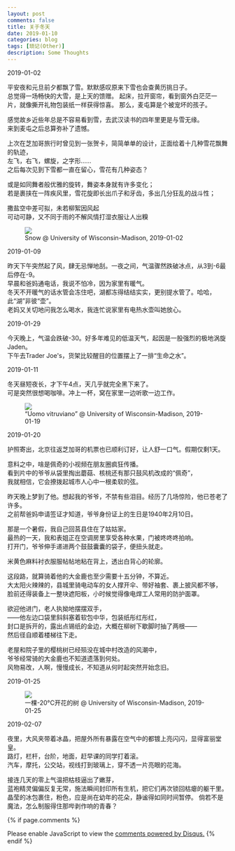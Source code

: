 ```yaml
---
layout: post
comments: false
title: 关于冬天
date: 2019-01-10
categories: blog
tags: [琐记(Other)]
description: Some Thoughts
---
```


2019-01-02

平安夜和元旦前夕都飘了雪。默默感叹原来下雪也会查黄历挑日子。  
总觉得一场畅快的大雪，是上天的馈赠。
起床，拉开窗帘，看到窗外白茫茫一片，就像撕开礼物包装纸一样获得惊喜。
那么，麦屯算是个被宠坏的孩子。    

感觉故乡近些年总是不容易看到雪，去武汉读书的四年里更是与雪无缘。  
来到麦屯之后总算弥补了遗憾。

上次在芝加哥旅行时曾见到一张贺卡，简简单单的设计，正面绘着十几种雪花飘舞的轨迹，  
左飞，右飞，螺旋，之字形……  
之后每次见到下雪都一直在留心，雪花有几种姿态？

或是如同舞者般优雅的旋转，舞姿本身就有许多变化；  
若是裹挟在一阵疾风里，雪花旋即长出爪子和牙齿，多出几分狂乱的战斗性；

撒盐空中差可拟，未若柳絮因风起  
可动可静，又不同于雨的不解风情打湿衣服让人出糗

<figure>
<img src="{{ "img/hwang_snow-min.jpg" | absolute_url }}" />
<figcaption>Snow @ University of Wisconsin-Madison, 2019-01-02 </figcaption>
</figure>

2019-01-09

昨天下午突然起了风，肆无忌惮地刮。一夜之间，气温骤然跌破冰点，从3到-6最后停在-9。  
早晨和爸妈通电话，我说不怕冷，因为家里有暖气。  
冬天不开暖气的话水管会冻住吧，湖都冻得结结实实，更别提水管了。哈哈，此“湖”非彼“壶”。  
老妈又关切地问我怎么喝水，我连忙说家里有电热水壶叫她放心。

2019-01-29

今天晚上，气温会跌破-30。好多年难见的低温天气，起因是一股强烈的极地涡旋Jaden。  
下午去Trader Joe's，货架比较醒目的位置摆上了一排“生命之水”。

2019-01-11

冬天昼短夜长，才下午4点，天几乎就完全黑下来了。  
可是突然很想喝咖啡。冲上一杯，窝在家里一边听歌一边工作。

<figure>
<img src="{{ "img/hwang_onsnow-min.jpg" | absolute_url }}" />
<figcaption>“Uomo vitruviano” @ University of Wisconsin-Madison, 2019-01-19 </figcaption>
</figure>

2019-01-20

护照寄出，北京往返芝加哥的机票也已顺利订好，让人舒一口气。假期仅剩1天。

意料之中，啥是佩奇的小视频在朋友圈疯狂传播。  
看到片中的爷爷从袋里掏出蘑菇、核桃还有那只鼓风机改成的“佩奇”，  
我就相信，它会撩拨起城市人心中一根柔软的弦。

昨天晚上梦到了他。想起我的爷爷，不禁有些泪目。经历了几场惊险，他已苍老了许多。  
之前帮爸妈申请签证才知道，爷爷身份证上的生日是1940年2月10日。

那是一个暑假，我自己回莒县住在了姑姑家。  
最热的一天，我和表姐正在空调房里享受各种水果，门被咚咚咚拍响。  
打开门，爷爷伸手递进两个鼓鼓囊囊的袋子，便扭头就走。  

米黄色麻料衬衣服服帖帖地粘在背上，透出白背心的轮廓。 

这段路，就算骑着他的大金鹿也至少需要十五分钟，不算近。  
大太阳火辣辣的，县城里骑电动车的女人撑开伞、带好袖套、裹上披风都不够，  
脸前还得装备上一整块遮阳板，小时候觉得像电焊工人常用的防护面罩。

欲迎他进门，老人执拗地摆摆双手，  
——他左边口袋里斜斜塞着软包中华，包装纸彤红彤红，  
封口是拆开的，露出点锡纸的金边，大概在柳树下歇脚时抽了两根——  
然后径自顺着楼梯往下走。

老屋和院子里的樱桃树已经殒没在城中村改造的风潮中，  
爷爷经常骑的大金鹿也不知道遗落到何处。  
风物易改，人啊，慢慢成长，不知道从何时起突然开始念旧。

2019-01-25

<figure>
<img src="{{ "img/hwang_icetree-min.jpg" | absolute_url }}" />
<figcaption>一棵-20°C开花的树 @ University of Wisconsin-Madison, 2019-01-25 </figcaption>
</figure>


2019-02-07

夜里，大风夹带着冰晶，把屋外所有暴露在空气中的都镀上亮闪闪，显得富丽堂皇。  
路灯，栏杆，台阶，地面，赶早课的同学打着滚。  
汽车，摩托，公交站，视线打到玻璃上，穿不透一片亮眼的花海。

接连几天的零上气温把枯枝逼出了嫩芽，  
蓝袍精灵偏偏反复无常，施法瞬间封印所有生机，把它们再次锁回枯瘪的躯干里。
晶莹的冰包裹住，粉色，应是尚在幼年的花朵，静谧得如同时间暂停。
倘若不是魔法，怎么制服得住那哔剥作响的青春？

{% if page.comments %}
<div id="disqus_thread"></div>
<script>

/**
*  RECOMMENDED CONFIGURATION VARIABLES: EDIT AND UNCOMMENT THE SECTION BELOW TO INSERT DYNAMIC VALUES FROM YOUR PLATFORM OR CMS.
*  LEARN WHY DEFINING THESE VARIABLES IS IMPORTANT: https://disqus.com/admin/universalcode/#configuration-variables*/
/*
var disqus_config = function () {
this.page.url = PAGE_URL;  // Replace PAGE_URL with your page's canonical URL variable
this.page.identifier = PAGE_IDENTIFIER; // Replace PAGE_IDENTIFIER with your page's unique identifier variable
};
*/
(function() { // DON'T EDIT BELOW THIS LINE
var d = document, s = d.createElement('script');
s.src = 'https://hanwangwisc-github-io.disqus.com/embed.js';
s.setAttribute('data-timestamp', +new Date());
(d.head || d.body).appendChild(s);
})();
</script>
<noscript>Please enable JavaScript to view the <a href="https://disqus.com/?ref_noscript">comments powered by Disqus.</a></noscript>
{% endif %}

